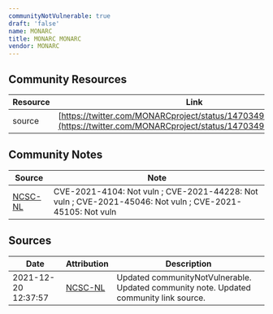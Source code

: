 ```yaml
---
communityNotVulnerable: true
draft: 'false'
name: MONARC
title: MONARC MONARC
vendor: MONARC
---
```



## Community Resources
| Resource | Link |
| --- | --- |
| source | [https://twitter.com/MONARCproject/status/1470349937443491851](https://twitter.com/MONARCproject/status/1470349937443491851) |

## Community Notes
| Source | Note |
| --- | --- |
| [NCSC-NL](https://github.com/NCSC-NL/log4shell/blob/main/software/README.md) | CVE-2021-4104: Not vuln ; CVE-2021-44228: Not vuln ; CVE-2021-45046: Not vuln ; CVE-2021-45105: Not vuln </ul> |

## Sources
| Date | Attribution | Description |
| --- | --- | --- |
| 2021-12-20 12:37:57 | [NCSC-NL](https://github.com/NCSC-NL/log4shell/blob/main/software/README.md) | Updated communityNotVulnerable. Updated community note. Updated community link source.  |
